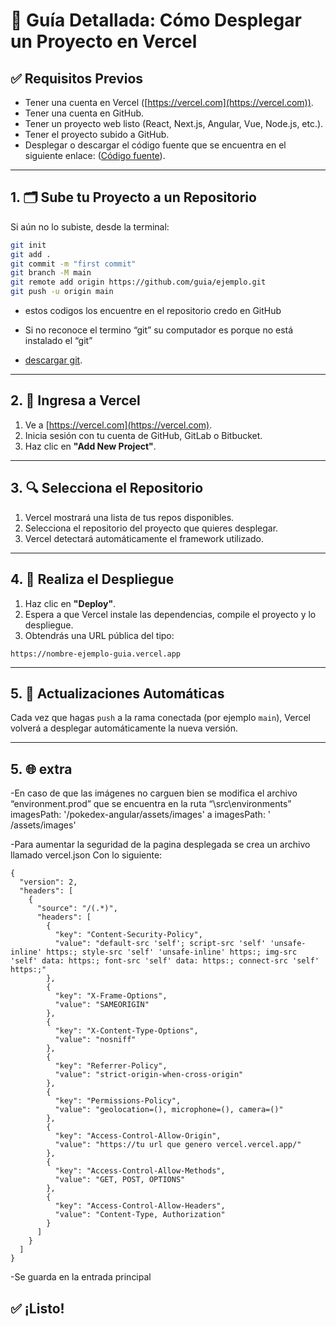 
# 🚀 Guía Detallada: Cómo Desplegar un Proyecto en Vercel

## ✅ Requisitos Previos

- Tener una cuenta en Vercel ([https://vercel.com](https://vercel.com)).
- Tener una cuenta en GitHub.
- Tener un proyecto web listo (React, Next.js, Angular, Vue, Node.js, etc.).
- Tener el proyecto subido a GitHub.
- Desplegar o descargar el código fuente que se encuentra en el siguiente enlace: ([Código fuente](https://github.com/rcuello/ac4dem1a/tree/master/sistemas-distribuidos/poke-dex-lab)).

---

## 1. 🗂 Sube tu Proyecto a un Repositorio


Si aún no lo subiste, desde la terminal:

```bash
git init
git add .
git commit -m "first commit"
git branch -M main
git remote add origin https://github.com/guia/ejemplo.git
git push -u origin main

```
- estos codigos los encuentre en el repositorio credo en GitHub
- Si no reconoce el termino “git” su computador es porque no está instalado el “git”
  
- [descargar git](https://git-scm.com/downloads). 

---

## 2. 🔐 Ingresa a Vercel

1. Ve a [https://vercel.com](https://vercel.com).
2. Inicia sesión con tu cuenta de GitHub, GitLab o Bitbucket.
3. Haz clic en **"Add New Project"**.

---

## 3. 🔍 Selecciona el Repositorio

1. Vercel mostrará una lista de tus repos disponibles.
2. Selecciona el repositorio del proyecto que quieres desplegar.
3. Vercel detectará automáticamente el framework utilizado.

---

## 4. 🚀 Realiza el Despliegue

1. Haz clic en **"Deploy"**.
2. Espera a que Vercel instale las dependencias, compile el proyecto y lo despliegue.
3. Obtendrás una URL pública del tipo:

```
https://nombre-ejemplo-guia.vercel.app
```

---

## 5. 🔁 Actualizaciones Automáticas

Cada vez que hagas `push` a la rama conectada (por ejemplo `main`), Vercel volverá a desplegar automáticamente la nueva versión.

---


## 5. 🌐 extra

-En caso de que las imágenes no carguen bien se modifica el archivo “environment.prod” que se encuentra en la ruta “\src\environments”  
 imagesPath: '/pokedex-angular/assets/images' 
 a 
 imagesPath: ' /assets/images'


-Para aumentar la seguridad de la pagina desplegada se crea un archivo llamado vercel.json 
 Con lo siguiente:

```
{
  "version": 2,
  "headers": [
    {
      "source": "/(.*)",
      "headers": [
        {
          "key": "Content-Security-Policy",
          "value": "default-src 'self'; script-src 'self' 'unsafe-inline' https:; style-src 'self' 'unsafe-inline' https:; img-src 'self' data: https:; font-src 'self' data: https:; connect-src 'self' https:;"
        },
        {
          "key": "X-Frame-Options",
          "value": "SAMEORIGIN"
        },
        {
          "key": "X-Content-Type-Options",
          "value": "nosniff"
        },
        {
          "key": "Referrer-Policy",
          "value": "strict-origin-when-cross-origin"
        },
        {
          "key": "Permissions-Policy",
          "value": "geolocation=(), microphone=(), camera=()"
        },
        {
          "key": "Access-Control-Allow-Origin",
          "value": "https://tu url que genero vercel.vercel.app/"
        },
        {
          "key": "Access-Control-Allow-Methods",
          "value": "GET, POST, OPTIONS"
        },
        {
          "key": "Access-Control-Allow-Headers",
          "value": "Content-Type, Authorization"
        }
      ]
    }
  ]
}
```
-Se guarda en la entrada principal 





## ✅ ¡Listo!

